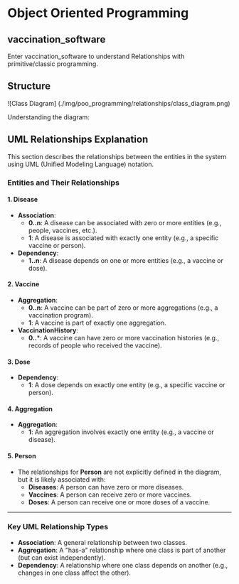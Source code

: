 # Object Oriented Programming

## vaccination_software

Enter vaccination_software to understand Relationships with primitive/classic programming.

## Structure

![Class Diagram] (./img/poo_programming/relationships/class_diagram.png)

Understanding the diagram:

## UML Relationships Explanation

This section describes the relationships between the entities in the system using UML (Unified Modeling Language) notation.

### Entities and Their Relationships

#### 1. **Disease**
- **Association**:
  - **0..n**: A disease can be associated with zero or more entities (e.g., people, vaccines, etc.).
  - **1**: A disease is associated with exactly one entity (e.g., a specific vaccine or person).
- **Dependency**:
  - **1..n**: A disease depends on one or more entities (e.g., a vaccine or dose).

#### 2. **Vaccine**
- **Aggregation**:
  - **0..n**: A vaccine can be part of zero or more aggregations (e.g., a vaccination program).
  - **1**: A vaccine is part of exactly one aggregation.
- **VaccinationHistory**:
  - **0..***: A vaccine can have zero or more vaccination histories (e.g., records of people who received the vaccine).

#### 3. **Dose**
- **Dependency**:
  - **1**: A dose depends on exactly one entity (e.g., a specific vaccine or person).

#### 4. **Aggregation**
- **Aggregation**:
  - **1**: An aggregation involves exactly one entity (e.g., a vaccine or disease).

#### 5. **Person**
- The relationships for **Person** are not explicitly defined in the diagram, but it is likely associated with:
  - **Diseases**: A person can have zero or more diseases.
  - **Vaccines**: A person can receive zero or more vaccines.
  - **Doses**: A person can receive one or more doses of a vaccine.

---

### Key UML Relationship Types
- **Association**: A general relationship between two classes.
- **Aggregation**: A "has-a" relationship where one class is part of another (but can exist independently).
- **Dependency**: A relationship where one class depends on another (e.g., changes in one class affect the other).
